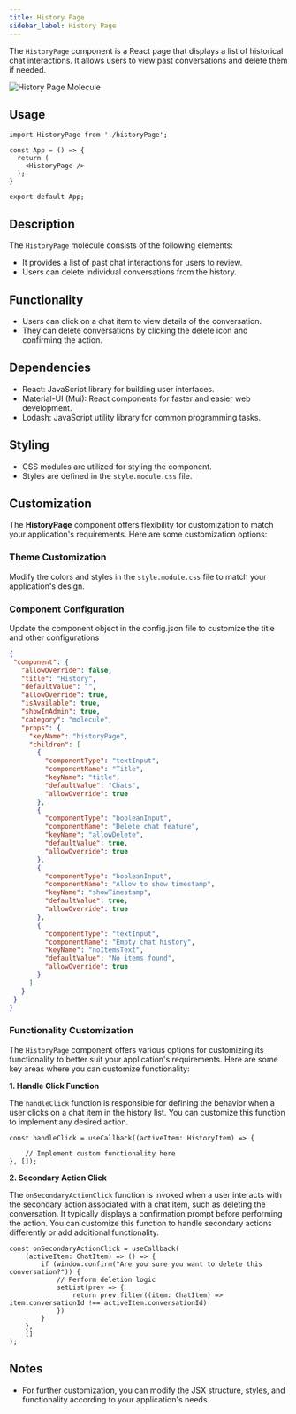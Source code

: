 ```yaml
---
title: History Page
sidebar_label: History Page
---
```


<head>
  <title> History Page </title>
  <meta name="description" content="your meta content goes here" />
</head>

The ``HistoryPage`` component is a React page that displays a list of historical chat interactions. It allows users to view past conversations and delete them if needed.

<img src= "/img/molecules/historypage.png" alt="History Page Molecule" />

## Usage

```
import HistoryPage from './historyPage';

const App = () => {
  return (
    <HistoryPage />
  );
}

export default App;
```

## Description

The `HistoryPage` molecule consists of the following elements:

- It provides a list of past chat interactions for users to review.
- Users can delete individual conversations from the history.

## Functionality

 - Users can click on a chat item to view details of the conversation.
- They can delete conversations by clicking the delete icon and confirming the action.

## Dependencies

- React: JavaScript library for building user interfaces.
- Material-UI (Mui): React components for faster and easier web development.
- Lodash: JavaScript utility library for common programming tasks.

 

## Styling

- CSS modules are utilized for styling the component.
- Styles are defined in the `style.module.css` file.

## Customization

 The **HistoryPage** component offers flexibility for customization to match your application's requirements. Here are some customization options:

### Theme Customization

Modify the colors and styles in the `style.module.css` file to match your application's design.


### Component Configuration 

 Update the component object in the config.json file to customize the title and other configurations

 ```json
{
  "component": {
    "allowOverride": false,
    "title": "History",
    "defaultValue": "",
    "allowOverride": true,
    "isAvailable": true,
    "showInAdmin": true,
    "category": "molecule",
    "props": {
      "keyName": "historyPage",
      "children": [
        {
          "componentType": "textInput",
          "componentName": "Title",
          "keyName": "title",
          "defaultValue": "Chats",
          "allowOverride": true
        },
        {
          "componentType": "booleanInput",
          "componentName": "Delete chat feature",
          "keyName": "allowDelete",
          "defaultValue": true,
          "allowOverride": true
        },
        {
          "componentType": "booleanInput",
          "componentName": "Allow to show timestamp",
          "keyName": "showTimestamp",
          "defaultValue": true,
          "allowOverride": true
        },
        {
          "componentType": "textInput",
          "componentName": "Empty chat history",
          "keyName": "noItemsText",
          "defaultValue": "No items found",
          "allowOverride": true
        }
      ]
    }
  }
}

 ```

 
 ### Functionality Customization

 The `HistoryPage` component offers various options for customizing its functionality to better suit your application's requirements. Here are some key areas where you can customize functionality:

**1. Handle Click Function**

The `handleClick` function is responsible for defining the behavior when a user clicks on a chat item in the history list.  You can customize this function to implement any desired action.

```tsx
const handleClick = useCallback((activeItem: HistoryItem) => {
    
    // Implement custom functionality here
}, []);

```

**2. Secondary Action Click**

The `onSecondaryActionClick` function is invoked when a user interacts with the secondary action associated with a chat item, such as deleting the conversation. It typically displays a confirmation prompt before performing the action. You can customize this function to handle secondary actions differently or add additional functionality.


```tsx
const onSecondaryActionClick = useCallback(
    (activeItem: ChatItem) => () => {
        if (window.confirm("Are you sure you want to delete this conversation?")) {
            // Perform deletion logic
            setList(prev => {
                return prev.filter((item: ChatItem) => item.conversationId !== activeItem.conversationId)
            })
        }
    },
    []
);

```
 

## Notes

- For further customization, you can modify the JSX structure, styles, and functionality according to your application's needs.
